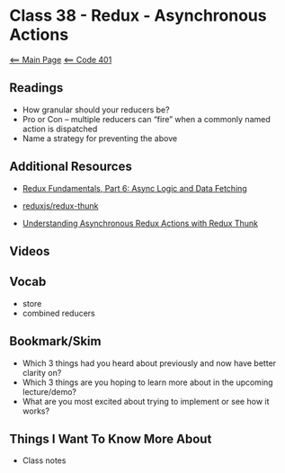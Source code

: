 # Class 38 - Redux - Asynchronous Actions

[<== Main Page](../README.md)
[<== Code 401](../code401/code401.md)

## Readings

- How granular should your reducers be?
- Pro or Con – multiple reducers can “fire” when a commonly named action is dispatched
- Name a strategy for preventing the above

## Additional Resources

- [Redux Fundamentals, Part 6: Async Logic and Data Fetching](https://redux.js.org/tutorials/fundamentals/part-6-async-logic)

- [reduxjs/redux-thunk](https://github.com/reduxjs/redux-thunk)

- [Understanding Asynchronous Redux Actions with Redux Thunk](https://www.digitalocean.com/community/tutorials/redux-redux-thunk)

## Videos

## Vocab

- store
- combined reducers

## Bookmark/Skim

- Which 3 things had you heard about previously and now have better clarity on?
- Which 3 things are you hoping to learn more about in the upcoming lecture/demo?
- What are you most excited about trying to implement or see how it works?

## Things I Want To Know More About

- Class notes
